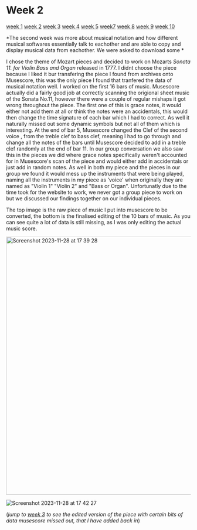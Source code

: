 

# Week 2
[week 1](week1.md)  [week 2](week2.md)   [week 3](week3.md)   [week 4](week4.md)  [week 5](week5.md)  [week7](week7.md)  [week 8](week8.md) [week 9](week9.md)   [week 10](week10.md)  

*The second week was more about musical notation and how different musical softwares essentially talk to eachother and are able to copy and display musical data from eachother. We were asked to download some * 

I chose the theme of Mozart pieces and decided to work on Mozarts *Sonata 11. for Violin Bass and Organ* released in 1777. I didnt choose the piece because I liked it bur transfering the piece I found from archives onto Musescore, this was the only piece I found that tranfered the data of musical notation well. 
I worked on the first 16 bars of music. Musescore actually did a fairly good job at correctly scanning the origional sheet music of the Sonata No.11, however there were a couple of regular mishaps it got wrong throughout the piece. The first one of this is grace notes, it would either not add them at all or think the notes were an accidentals, this would then change the time signature of each bar which I had to correct. As well it naturally missed out some dynamic symbols but not all of them which is interesting. At the end of bar 5, Musescore changed the Clef of the second voice , from the treble clef to bass clef, meaning I had to go through and change all the notes of the bars until Musescore decided to add in a treble clef randomly at the end of bar 11. In our group conversation we also saw this in the pieces we did where grace notes specifically weren't accounted for in Musescore's scan of the piece and would either add in accidentals or just add in random notes. As well in both my piece and the pieces in our group we found it would mess up the instruments that were being played, naming all the instruments in my piece as 'voice' when originally they are named as "Violin 1" "Violin 2" and "Bass or Organ". Unfortunatly due to the time took for the website to work, we never got a group piece to work on but we discussed our findings together on our individual pieces. 

The top image is the raw piece of music I put into musescore to be converted, the bottom is the finalised editing of the 10 bars of music. As you can see quite a lot of data is still missing, as I was only editing the actual music score.

<img width="705" alt="Screenshot 2023-11-28 at 17 39 28" src="https://github.com/2578428b/MCA-2023/assets/146018791/2e6d79bc-8749-44d3-8213-53951210506f">


![Screenshot 2023-11-28 at 17 42 27](https://github.com/2578428b/MCA-2023/assets/146018791/b7ceb5da-a5c5-4cef-9358-1c2476a8f8c9)

(*jump to [week 3](week3.md) to see the edited version of the piece with certain bits of data musescore missed out, that I have added back in*)
